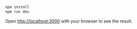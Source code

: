 ```bash
npm install
npm run dev
```
Open [http://localhost:3000](http://localhost:3000) with your browser to see the result.
